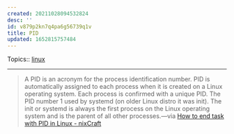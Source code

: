 ```yaml
---
created: 20211028094532824
desc: ''
id: v879p2kn7q4pa6g56739q1v
title: PID
updated: 1652815757484
---
```

   
Topics::  [linux](../topics/linux.md)   
   
   
---   
   
> A PID is an acronym for the process identification number. PID is automatically assigned to each process when it is created on a Linux operating system. Each process is confirmed with a unique PID. The PID number 1 used by systemd (on older Linux distro it was init). The init or systemd is always the first process on the Linux operating system and is the parent of all other processes.—via [How to end task with PID in Linux - nixCraft](https://www.cyberciti.biz/faq/how-to-end-task-with-pid-in-linux/)